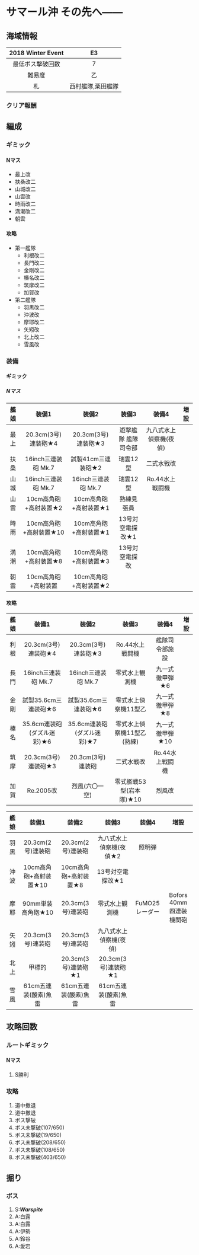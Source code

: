 # サマール沖 その先へ――

## 海域情報

| 2018 Winter Event | E3                |
| :-:               | :-:               |
| 最低ボス撃破回数  | 7                 |
| 難易度            | 乙                |
| 札                | 西村艦隊,栗田艦隊 |

### クリア報酬


## 編成

### ギミック

#### Nマス

- 最上改
- 扶桑改二
- 山城改二
- 山雲改
- 時雨改二
- 満潮改二
- 朝雲

#### 攻略

- 第一艦隊
	- 利根改二
	- 長門改二
	- 金剛改二
	- 榛名改二
	- 筑摩改二
	- 加賀改
- 第二艦隊
	- 羽黒改二
	- 沖波改
	- 摩耶改二
	- 矢矧改
	- 北上改二
	- 雪風改

### 装備

#### ギミック

##### Nマス

| 艦娘 | 装備1                   | 装備2                 | 装備3               | 装備4                  | 増設 |
| :-:  | :---------------------: | :----------------:    | :---------:         | :-:                    | :-:  |
| 最上 | 20.3cm(3号)連装砲★4     | 20.3cm(3号)連装砲★3   | 遊撃艦隊 艦隊司令部 | 九八式水上偵察機(夜偵) |      |
| 扶桑 | 16inch三連装砲 Mk.7     | 試製41cm三連装砲★2    | 瑞雲12型            | 二式水戦改             |      |
| 山城 | 16inch三連装砲 Mk.7     | 16inch三連装砲 Mk.7   | 瑞雲12型            | Ro.44水上戦闘機        |      |
| 山雲 | 10cm高角砲+高射装置★2   | 10cm高角砲+高射装置★1 | 熟練見張員    |                        |      |
| 時雨 | 10cm高角砲+高射装置★10   | 10cm高角砲+高射装置★1   | 13号対空電探改★1          |                        |      |
| 満潮 | 10cm高角砲+高射装置★8  | 10cm高角砲+高射装置★3 | 13号対空電探改     |                        |      |
| 朝雲 | 10cm高角砲+高射装置     | 10cm高角砲+高射装置★2 |                     |                        |      |

#### 攻略

| 艦娘 | 装備1                      | 装備2                      | 装備3                      | 装備4           | 増設 |
| :-:  | :---------------------:    | :----------------:         | :---------:                | :-:             | :-:  |
| 利根 | 20.3cm(3号)連装砲★4        | 20.3cm(3号)連装砲★3        | Ro.44水上戦闘機            | 艦隊司令部施設  |      |
| 長門 | 16inch三連装砲 Mk.7        | 16inch三連装砲 Mk.7        | 零式水上観測機             | 九一式徹甲弾★6  |      |
| 金剛 | 試製35.6cm三連装砲★6       | 試製35.6cm三連装砲★6       | 零式水上偵察機11型乙       | 九一式徹甲弾★8  |      |
| 榛名 | 35.6cm連装砲(ダズル迷彩)★6 | 35.6cm連装砲(ダズル迷彩)★7 | 零式水上偵察機11型乙(熟練) | 九一式徹甲弾★10 |      |
| 筑摩 | 20.3cm(3号)連装砲★3        | 20.3cm(3号)連装砲          | 二式水戦改                 | Ro.44水上戦闘機 |      |
| 加賀 | Re.2005改                  | 烈風(六〇一空)             | 零式艦戦53型(岩本隊)★10    | 烈風改          |      |

| 艦娘 | 装備1                   | 装備2                 | 装備3                   | 装備4          | 増設                    |
| :-:  | :---------------------: | :----------------:    | :---------:             | :-:            | :-:                     |
| 羽黒 | 20.3cm(2号)連装砲       | 20.3cm(2号)連装砲     | 九八式水上偵察機(夜偵★2 | 照明弾         |                         |
| 沖波 | 10cm高角砲+高射装置★10  | 10cm高角砲+高射装置★8 | 13号対空電探改★1        |                |                         |
| 摩耶 | 90mm単装高角砲★10       | 20.3cm(3号)連装砲     | 零式水上観測機          | FuMO25レーダー | Bofors 40mm四連装機関砲 |
| 矢矧 | 20.3cm(3号)連装砲       | 20.3cm(3号)連装砲     | 九八式水上偵察機(夜偵)  |                |                         |
| 北上 | 甲標的                  | 20.3cm(3号)連装砲★1   | 20.3cm(3号)連装砲★1     |                |                         |
| 雪風 | 61cm五連装(酸素)魚雷    | 61cm五連装(酸素)魚雷  | 61cm五連装(酸素)魚雷    |                |                         |



## 攻略回数

### ルートギミック

#### Nマス

1. S勝利

### 攻略

1. 道中撤退
1. 道中撤退
1. ボス撃破
1. ボス未撃破(107/650)
1. ボス未撃破(19/650)
1. ボス未撃破(208/650)
1. ボス未撃破(108/650)
1. ボス未撃破(403/650)


## 掘り

### ボス 

1. S:***Warspite***
1. A:白露
1. A:白露
1. A:伊勢
1. A:鈴谷
1. A:愛宕